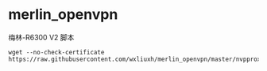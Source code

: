 # merlin_openvpn
梅林-R6300 V2 脚本
```
wget --no-check-certificate https://raw.githubusercontent.com/wxliuxh/merlin_openvpn/master/nvpproxy
```
